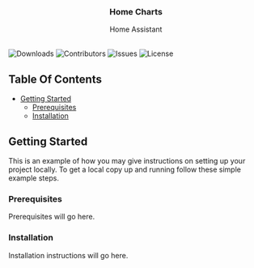 # <br/>
<p align="center">
  <h3 align="center">Home Charts</h3>

  <p align="center">
    Home Assistant
    <br/>
    <br/>
  </p>
</p>

![Downloads](https://img.shields.io/github/downloads/scottdotau/home-charts/total) ![Contributors](https://img.shields.io/github/contributors/scottdotau/home-charts?color=dark-green) ![Issues](https://img.shields.io/github/issues/scottdotau/home-charts) ![License](https://img.shields.io/github/license/scottdotau/home-charts) 

## Table Of Contents

* [Getting Started](#getting-started)
  * [Prerequisites](#prerequisites)
  * [Installation](#installation)

## Getting Started

This is an example of how you may give instructions on setting up your project locally.
To get a local copy up and running follow these simple example steps.

### Prerequisites

Prerequisites will go here.

### Installation
Installation instructions will go here.
